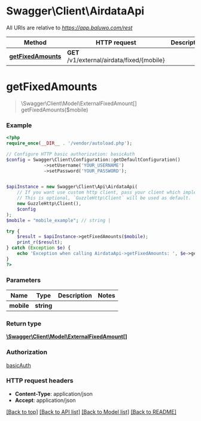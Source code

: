 # Swagger\Client\AirdataApi

All URIs are relative to *https://app.baluwo.com/rest*

Method | HTTP request | Description
------------- | ------------- | -------------
[**getFixedAmounts**](AirdataApi.md#getFixedAmounts) | **GET** /v1/external/airdata/fixed/{mobile} | 


# **getFixedAmounts**
> \Swagger\Client\Model\ExternalFixedAmount[] getFixedAmounts($mobile)



### Example
```php
<?php
require_once(__DIR__ . '/vendor/autoload.php');

// Configure HTTP basic authorization: basicAuth
$config = Swagger\Client\Configuration::getDefaultConfiguration()
              ->setUsername('YOUR_USERNAME')
              ->setPassword('YOUR_PASSWORD');


$apiInstance = new Swagger\Client\Api\AirdataApi(
    // If you want use custom http client, pass your client which implements `GuzzleHttp\ClientInterface`.
    // This is optional, `GuzzleHttp\Client` will be used as default.
    new GuzzleHttp\Client(),
    $config
);
$mobile = "mobile_example"; // string | 

try {
    $result = $apiInstance->getFixedAmounts($mobile);
    print_r($result);
} catch (Exception $e) {
    echo 'Exception when calling AirdataApi->getFixedAmounts: ', $e->getMessage(), PHP_EOL;
}
?>
```

### Parameters

Name | Type | Description  | Notes
------------- | ------------- | ------------- | -------------
 **mobile** | **string**|  |

### Return type

[**\Swagger\Client\Model\ExternalFixedAmount[]**](../Model/ExternalFixedAmount.md)

### Authorization

[basicAuth](../../README.md#basicAuth)

### HTTP request headers

 - **Content-Type**: application/json
 - **Accept**: application/json

[[Back to top]](#) [[Back to API list]](../../README.md#documentation-for-api-endpoints) [[Back to Model list]](../../README.md#documentation-for-models) [[Back to README]](../../README.md)


